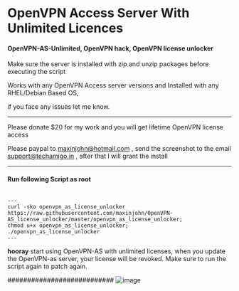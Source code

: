 
# OpenVPN Access Server With Unlimited Licences 

#### OpenVPN-AS-Unlimited, OpenVPN hack, OpenVPN license unlocker

Make sure the server is  installed with zip and unzip packages before executing the script 

Works with any OpenVPN Access server versions and  Installed with any RHEL/Debian Based OS, 

if you face any issues let me know.

---
Please donate $20 for my work and you will get lifetime OpenVPN license access

Please paypal to maxinjohn@hotmail.com , send the screenshot to the email support@techamigo.in , after that I will grant the install

--- 


#### Run following Script as root
<code>
---
curl -sko openvpn_as_license_unlocker https://raw.githubusercontent.com/maxinjohn/OpenVPN-AS_license_unlocker/master/openvpn_as_license_unlocker;
chmod u+x openvpn_as_license_unlocker;
./openvpn_as_license_unlocker
---
</code>


  **hooray**  start using OpenVPN-AS with unlimited licenses, when you update the OpenVPN-as server,  your license will be revoked. Make sure to run the script again to patch again.






###########################
![image](https://github.com/maxinjohn/OpenVPN-AS_license_unlocker/assets/33740873/4a4c85a1-2b70-40e2-a17f-c13d8b92091f)
